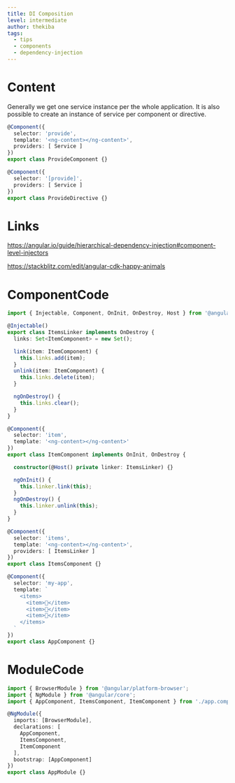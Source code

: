 ```yaml
---
title: DI Composition
level: intermediate
author: thekiba
tags:
  - tips
  - components
  - dependency-injection
---
```


# Content
Generally we get one service instance per the whole application. 
It is also possible to create an instance of service per component or directive. 

```typescript
@Component({
  selector: 'provide',
  template: '<ng-content></ng-content>',
  providers: [ Service ]
})
export class ProvideComponent {}
```

```typescript
@Component({
  selector: '[provide]',
  providers: [ Service ]
})
export class ProvideDirective {}
```

# Links
https://angular.io/guide/hierarchical-dependency-injection#component-level-injectors

https://stackblitz.com/edit/angular-cdk-happy-animals

# ComponentCode
```typescript
import { Injectable, Component, OnInit, OnDestroy, Host } from '@angular/core';

@Injectable()
export class ItemsLinker implements OnDestroy {
  links: Set<ItemComponent> = new Set();

  link(item: ItemComponent) {
    this.links.add(item);
  }
  unlink(item: ItemComponent) {
    this.links.delete(item);
  }

  ngOnDestroy() {
    this.links.clear();
  }
}

@Component({
  selector: 'item',
  template: '<ng-content></ng-content>'
})
export class ItemComponent implements OnInit, OnDestroy {

  constructor(@Host() private linker: ItemsLinker) {}

  ngOnInit() {
    this.linker.link(this);
  }
  ngOnDestroy() {
    this.linker.unlink(this);
  }
}

@Component({
  selector: 'items',
  template: '<ng-content></ng-content>',
  providers: [ ItemsLinker ]
})
export class ItemsComponent {}

@Component({
  selector: 'my-app',
  template: `
    <items>
      <item>🦊</item>
      <item>🦄</item>
      <item>🐉</item>
    </items>
  `
})
export class AppComponent {}
```

# ModuleCode
```typescript
import { BrowserModule } from '@angular/platform-browser';
import { NgModule } from '@angular/core';
import { AppComponent, ItemsComponent, ItemComponent } from './app.component';

@NgModule({
  imports: [BrowserModule],
  declarations: [
    AppComponent,
    ItemsComponent,
    ItemComponent
  ],
  bootstrap: [AppComponent]
})
export class AppModule {}
```
